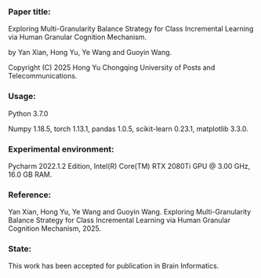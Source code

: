 
### **Paper title:** 

Exploring Multi-Granularity Balance Strategy for Class Incremental Learning via Human Granular Cognition Mechanism.

by Yan Xian, Hong Yu, Ye Wang and Guoyin Wang.

Copyright (C) 2025 Hong Yu Chongqing University of Posts and Telecommunications.

### **Usage:**

Python 3.7.0

Numpy 1.18.5, torch 1.13.1, pandas 1.0.5, scikit-learn 0.23.1, matplotlib 3.3.0.

### **Experimental environment:**

Pycharm 2022.1.2 Edition, Intel(R) Core(TM) RTX 2080Ti GPU @ 3.00 GHz, 16.0 GB RAM.

### **Reference:**

Yan Xian, Hong Yu, Ye Wang and Guoyin Wang. Exploring Multi-Granularity Balance Strategy for Class Incremental Learning via Human Granular Cognition Mechanism, 2025.

### **State:**

This work has been accepted for publication in Brain Informatics.
